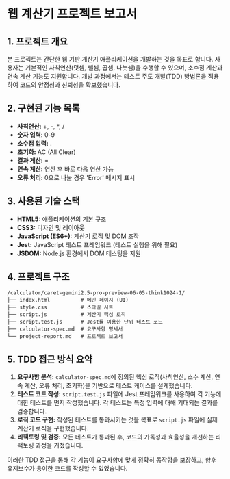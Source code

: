 # 웹 계산기 프로젝트 보고서

## 1. 프로젝트 개요
본 프로젝트는 간단한 웹 기반 계산기 애플리케이션을 개발하는 것을 목표로 합니다. 사용자는 기본적인 사칙연산(덧셈, 뺄셈, 곱셈, 나눗셈)을 수행할 수 있으며, 소수점 계산과 연속 계산 기능도 지원합니다. 개발 과정에서는 테스트 주도 개발(TDD) 방법론을 적용하여 코드의 안정성과 신뢰성을 확보했습니다.

## 2. 구현된 기능 목록
-   **사칙연산:** +, -, *, /
-   **숫자 입력:** 0-9
-   **소수점 입력:** .
-   **초기화:** AC (All Clear)
-   **결과 계산:** =
-   **연속 계산:** 연산 후 바로 다음 연산 가능
-   **오류 처리:** 0으로 나눌 경우 'Error' 메시지 표시

## 3. 사용된 기술 스택
-   **HTML5:** 애플리케이션의 기본 구조
-   **CSS3:** 디자인 및 레이아웃
-   **JavaScript (ES6+):** 계산기 로직 및 DOM 조작
-   **Jest:** JavaScript 테스트 프레임워크 (테스트 실행을 위해 필요)
-   **JSDOM:** Node.js 환경에서 DOM 테스팅을 지원

## 4. 프로젝트 구조
```
/calculator/caret-gemini2.5-pro-preview-06-05-think1024-1/
├── index.html          # 메인 페이지 (UI)
├── style.css           # 스타일 시트
├── script.js           # 계산기 핵심 로직
├── script.test.js      # Jest를 이용한 단위 테스트 코드
├── calculator-spec.md  # 요구사항 명세서
└── project-report.md   # 프로젝트 보고서
```

## 5. TDD 접근 방식 요약
1.  **요구사항 분석:** `calculator-spec.md`에 정의된 핵심 로직(사칙연산, 소수 계산, 연속 계산, 오류 처리, 초기화)을 기반으로 테스트 케이스를 설계했습니다.
2.  **테스트 코드 작성:** `script.test.js` 파일에 Jest 프레임워크를 사용하여 각 기능에 대한 테스트를 먼저 작성했습니다. 각 테스트는 특정 입력에 대해 기대되는 결과를 검증합니다.
3.  **로직 코드 구현:** 작성된 테스트를 통과시키는 것을 목표로 `script.js` 파일에 실제 계산기 로직을 구현했습니다.
4.  **리팩토링 및 검증:** 모든 테스트가 통과된 후, 코드의 가독성과 효율성을 개선하는 리팩토링 과정을 거쳤습니다.

이러한 TDD 접근을 통해 각 기능이 요구사항에 맞게 정확히 동작함을 보장하고, 향후 유지보수가 용이한 코드를 작성할 수 있었습니다.
